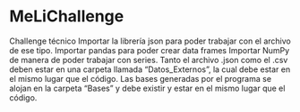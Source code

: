 # MeLiChallenge
Challenge técnico
Importar la librería json para poder trabajar con el archivo de ese tipo.
Importar pandas para poder crear data frames
Importar NumPy de manera de poder trabajar con series.
Tanto el archivo .json como el .csv deben estar en una carpeta llamada “Datos_Externos”, la cual debe estar en el mismo lugar que el código.
Las bases generadas por el programa se alojan en la carpeta “Bases”  y debe existir y estar en el mismo lugar que el código.
